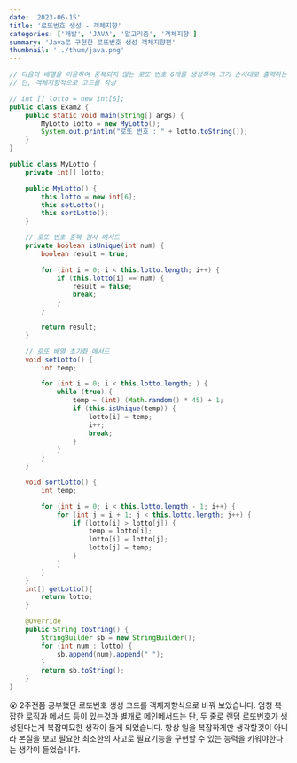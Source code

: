 ```yaml
---
date: '2023-06-15'
title: '로또번호 생성 - 객체지향'
categories: ['개발', 'JAVA', '알고리즘', '객체지향']
summary: 'Java로 구현한 로또번호 생성 객체지향편'
thumbnail: '../thum/java.png'
---
```


```java
// 다음의 배열을 이용하여 중복되지 않는 로또 번호 6개를 생성하여 크기 순서대로 출력하는 코드를 작성
// 단, 객체지향적으로 코드를 작성

// int [] lotto = new int[6];
public class Exam2 {
	public static void main(String[] args) {
		MyLotto lotto = new MyLotto();
		System.out.println("로또 번호 : " + lotto.toString());
	}
}
```

```java
public class MyLotto {
	private int[] lotto;

	public MyLotto() {
		this.lotto = new int[6];
		this.setLotto();
		this.sortLotto();
	}

	// 로또 번호 중복 검사 메서드
	private boolean isUnique(int num) {
		boolean result = true;

		for (int i = 0; i < this.lotto.length; i++) {
			if (this.lotto[i] == num) {
				result = false;
				break;
			}
		}

		return result;
	}

	// 로또 배열 초기화 메서드
	void setLotto() {
		int temp;

		for (int i = 0; i < this.lotto.length; ) {
			while (true) {
				temp = (int) (Math.random() * 45) + 1;
				if (this.isUnique(temp)) {
					lotto[i] = temp;
					i++;
					break;
				}
			}
		}
	}

	void sortLotto() {
		int temp;

		for (int i = 0; i < this.lotto.length - 1; i++) {
			for (int j = i + 1; j < this.lotto.length; j++) {
				if (lotto[i] > lotto[j]) {
					temp = lotto[i];
					lotto[i] = lotto[j];
					lotto[j] = temp;
				}
			}
		}
	}
	int[] getLotto(){
		return lotto;
	}

	@Override
	public String toString() {
		StringBuilder sb = new StringBuilder();
		for (int num : lotto) {
			sb.append(num).append(" ");
		}
		return sb.toString();
	}
}
```

<aside>
😮 2주전쯤 공부했던 로또번호 생성 코드를 객체지향식으로 바꿔 보았습니다. 엄청 복잡한 로직과 메서드 등이 있는것과 별개로 메인메서드는 단, 두 줄로 랜덤 로또번호가 생성된다는게 복잡미묘한 생각이 들게 되었습니다. 항상 일을 복잡하게만 생각할것이 아니라 본질을 보고 필요한 최소한의 사고로 필요기능을 구현할 수 있는 능력을 키워야한다는 생각이 들었습니다.

</aside>
